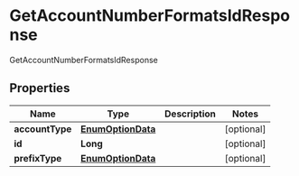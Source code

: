 

# GetAccountNumberFormatsIdResponse

GetAccountNumberFormatsIdResponse

## Properties

| Name | Type | Description | Notes |
|------------ | ------------- | ------------- | -------------|
|**accountType** | [**EnumOptionData**](EnumOptionData.md) |  |  [optional] |
|**id** | **Long** |  |  [optional] |
|**prefixType** | [**EnumOptionData**](EnumOptionData.md) |  |  [optional] |



